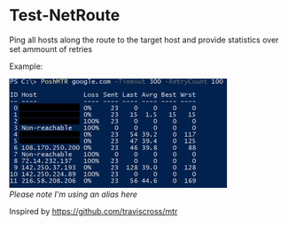 # Test-NetRoute

Ping all hosts along the route to the target host and provide statistics over set ammount of retries

Example:

![Example1](img/example1.jpg?raw=true)\
*Please note I'm using an alias here*

Inspired by https://github.com/traviscross/mtr